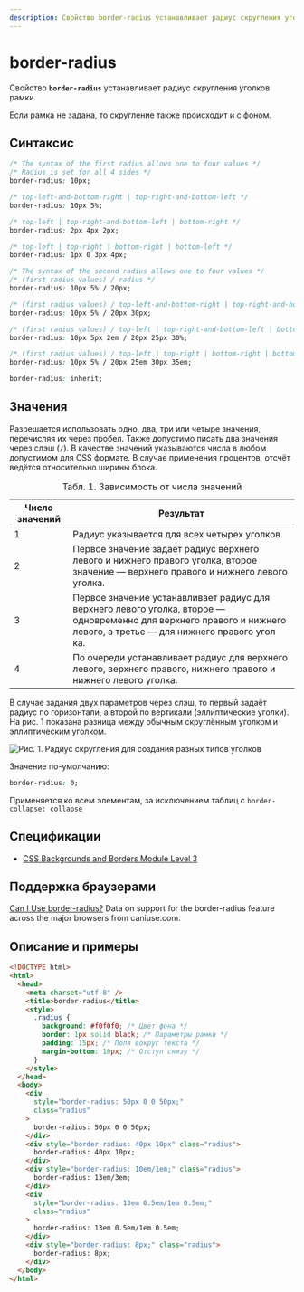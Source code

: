 ```yaml
---
description: Свойство border-radius устанавливает радиус скругления уголков рамки
---
```


# border-radius

Свойство **`border-radius`** устанавливает радиус скругления уголков рамки.

Если рамка не задана, то скругление также происходит и с фоном.

## Синтаксис

```css
/* The syntax of the first radius allows one to four values */
/* Radius is set for all 4 sides */
border-radius: 10px;

/* top-left-and-bottom-right | top-right-and-bottom-left */
border-radius: 10px 5%;

/* top-left | top-right-and-bottom-left | bottom-right */
border-radius: 2px 4px 2px;

/* top-left | top-right | bottom-right | bottom-left */
border-radius: 1px 0 3px 4px;

/* The syntax of the second radius allows one to four values */
/* (first radius values) / radius */
border-radius: 10px 5% / 20px;

/* (first radius values) / top-left-and-bottom-right | top-right-and-bottom-left */
border-radius: 10px 5% / 20px 30px;

/* (first radius values) / top-left | top-right-and-bottom-left | bottom-right */
border-radius: 10px 5px 2em / 20px 25px 30%;

/* (first radius values) / top-left | top-right | bottom-right | bottom-left */
border-radius: 10px 5% / 20px 25em 30px 35em;

border-radius: inherit;
```

## Значения

Разрешается использовать одно, два, три или четыре значения, перечисляя их через пробел. Также допустимо писать два значения через слэш (`/`). В качестве значений указываются числа в любом допустимом для CSS формате. В случае применения процентов, отсчёт ведётся относительно ширины блока.

<table>
<caption> Табл. 1. Зависимость от числа значений</caption>
<thead>
<tr><th>Число значений</th><th>Результат</th></tr>
</thead>
<tbody>
<tr><td>1</td><td>Радиус указывается для всех четырех уголков.</td></tr>
<tr><td>2</td><td>Первое значение задаёт радиус верхнего левого и нижнего правого уголка, второе значение — верхнего правого и нижнего левого уголка.</td></tr>
<tr><td>3</td><td>Первое значение устанавливает радиус для верхнего левого уголка, второе — одновременно для верхнего правого и нижнего левого, а третье — для нижнего правого угол
ка.</td></tr>
<tr><td>4</td><td>По очереди устанавливает радиус для верхнего левого, верхнего правого, нижнего правого и нижнего левого уголка.</td></tr>
</tbody>
</table>

В случае задания двух параметров через слэш, то первый задаёт радиус по горизонтали, а второй по вертикали (эллиптические уголки). На рис. 1 показана разница между обычным скруглённым уголком и эллиптическим уголком.

![Рис. 1. Радиус скругления для создания разных типов уголков](css_border-radius_1.png)

Значение по-умолчанию:

```css
border-radius: 0;
```

Применяется ко всем элементам, за исключением таблиц с `border-collapse: collapse`

## Спецификации

- [CSS Backgrounds and Borders Module Level 3](http://dev.w3.org/csswg/css3-background/#border-radius)

## Поддержка браузерами

<p class="ciu_embed" data-feature="border-radius" data-periods="future_1,current,past_1,past_2">
  <a href="http://caniuse.com/#feat=border-radius">Can I Use border-radius?</a> Data on support for the border-radius feature across the major browsers from caniuse.com.
</p>

## Описание и примеры

```html
<!DOCTYPE html>
<html>
  <head>
    <meta charset="utf-8" />
    <title>border-radius</title>
    <style>
      .radius {
        background: #f0f0f0; /* Цвет фона */
        border: 1px solid black; /* Параметры рамки */
        padding: 15px; /* Поля вокруг текста */
        margin-bottom: 10px; /* Отступ снизу */
      }
    </style>
  </head>
  <body>
    <div
      style="border-radius: 50px 0 0 50px;"
      class="radius"
    >
      border-radius: 50px 0 0 50px;
    </div>
    <div style="border-radius: 40px 10px" class="radius">
      border-radius: 40px 10px;
    </div>
    <div style="border-radius: 10em/1em;" class="radius">
      border-radius: 13em/3em;
    </div>
    <div
      style="border-radius: 13em 0.5em/1em 0.5em;"
      class="radius"
    >
      border-radius: 13em 0.5em/1em 0.5em;
    </div>
    <div style="border-radius: 8px;" class="radius">
      border-radius: 8px;
    </div>
  </body>
</html>
```

